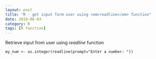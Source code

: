 ```yaml
---
layout: post
title: "R - get input form user using <em>readline</em> function"
date: 2018-06-03
category: R
tags: [R function]
---
```


Retrieve input from user using <em>readline</em> function


```
my_num <- as.integer(readline(prompt="Enter a number: "))

```
